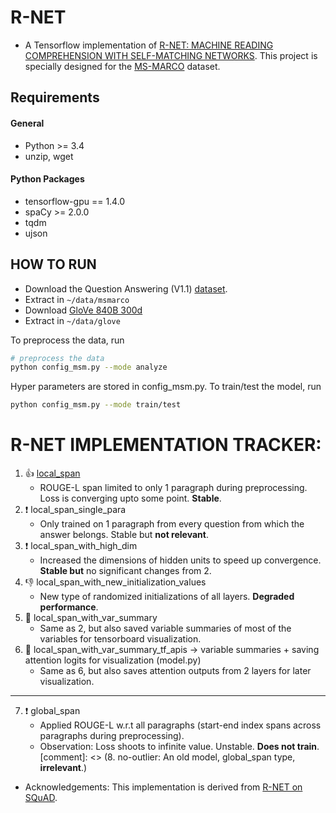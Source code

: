 # R-NET
  * A Tensorflow implementation of [R-NET: MACHINE READING COMPREHENSION WITH SELF-MATCHING NETWORKS](https://www.microsoft.com/en-us/research/wp-content/uploads/2017/05/r-net.pdf). This project is specially designed for the [MS-MARCO](https://arxiv.org/pdf/1611.09268.pdf) dataset.

## Requirements

#### General
  * Python >= 3.4
  * unzip, wget
#### Python Packages
  * tensorflow-gpu == 1.4.0
  * spaCy >= 2.0.0
  * tqdm
  * ujson

## HOW TO RUN

* Download the Question Answering (V1.1) [dataset](http://www.msmarco.org/dataset.aspx).
* Extract in `~/data/msmarco`
* Download [GloVe 840B 300d](http://nlp.stanford.edu/data/glove.840B.300d.zip)
* Extract in `~/data/glove`

To preprocess the data, run

```bash
# preprocess the data
python config_msm.py --mode analyze
```

Hyper parameters are stored in config_msm.py. To train/test the model, run

```bash
python config_msm.py --mode train/test
```

# R-NET IMPLEMENTATION TRACKER:

1. :+1: [local_span](https://github.com/burglarhobbit/machine-reading-comprehension/tree/master/R-NET/local_span)
	* ROUGE-L span limited to only 1 paragraph during preprocessing. Loss is converging upto some point. **Stable**.
2. :heavy_exclamation_mark: local_span_single_para
	* Only trained on 1 paragraph from every question from which the answer belongs. Stable but **not relevant**.
3. :heavy_exclamation_mark: local_span_with_high_dim
	* Increased the dimensions of hidden units to speed up convergence. **Stable but** no significant changes from 2.
4. :-1: local_span_with_new_initialization_values 
	* New type of randomized initializations of all layers. **Degraded performance**.
5. :large_blue_circle: local_span_with_var_summary
	* Same as 2, but also saved variable summaries of most of the variables for tensorboard visualization.
6. :large_blue_circle: local_span_with_var_summary_tf_apis -> variable summaries + saving attention logits for visualization (model.py)
	* Same as 6, but also saves attention outputs from 2 layers for later visualization.
---
7. :heavy_exclamation_mark: global_span
	* Applied ROUGE-L w.r.t all paragraphs (start-end index spans across paragraphs during preprocessing). 
	* Observation: Loss shoots to infinite value. Unstable. **Does not train**.
[comment]: <> (8. no-outlier: An old model, global_span type, **irrelevant**.)

* Acknowledgements: This implementation is derived from [R-NET on SQuAD](https://github.com/HKUST-KnowComp/R-Net).